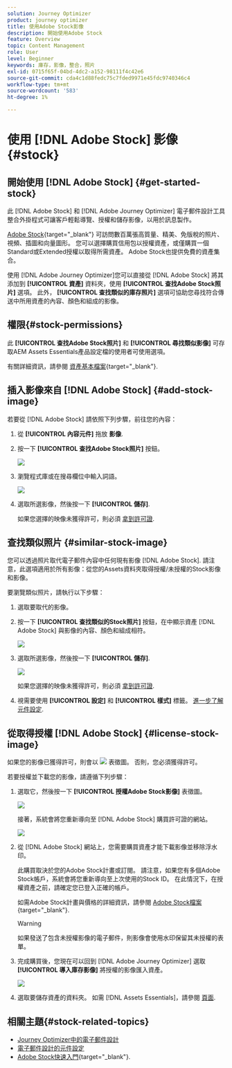 ```yaml
---
solution: Journey Optimizer
product: journey optimizer
title: 使用Adobe Stock影像
description: 開始使用Adobe Stock
feature: Overview
topic: Content Management
role: User
level: Beginner
keywords: 庫存，影像，整合，照片
exl-id: 0715f65f-04bd-4dc2-a152-98111f4c42e6
source-git-commit: cda4c1d88fedc75c7fded9971e45fdc9740346c4
workflow-type: tm+mt
source-wordcount: '583'
ht-degree: 1%

---
```


# 使用 [!DNL Adobe Stock] 影像 {#stock}

## 開始使用 [!DNL Adobe Stock] {#get-started-stock}

此 [!DNL Adobe Stock] 和 [!DNL Adobe Journey Optimizer] 電子郵件設計工具整合外掛程式可讓客戶輕鬆導覽、授權和儲存影像，以用於訊息製作。

[Adobe Stock](https://helpx.adobe.com/stock/get-started.html){target="_blank"} 可訪問數百萬張高質量、精美、免版稅的照片、視頻、插圖和向量圖形。 您可以選擇購買信用包以授權資產，或僅購買一個Standard或Extended授權以取得所需資產。 Adobe Stock也提供免費的資產集合。

使用 [!DNL Adobe Journey Optimizer]您可以直接從 [!DNL Adobe Stock] 將其添加到 **[!UICONTROL 資產]** 資料夾，使用 **[!UICONTROL 查找Adobe Stock照片]** 選項。 此外， **[!UICONTROL 查找類似的庫存照片]** 選項可協助您尋找符合傳送中所用資產的內容、顏色和組成的影像。

## 權限{#stock-permissions}

此 **[!UICONTROL 查找Adobe Stock照片]** 和 **[!UICONTROL 尋找類似影像]** 可存取AEM Assets Essentials產品設定檔的使用者可使用選項。

有關詳細資訊，請參閱 [資產基本檔案](https://experienceleague.adobe.com/docs/experience-manager-assets-essentials/help/get-started-admins/deploy-administer.html#add-users-to-essentials){target="_blank"}.

## 插入影像來自 [!DNL Adobe Stock] {#add-stock-image}

若要從 [!DNL Adobe Stock] 請依照下列步驟，前往您的內容：

1. 從 **[!UICONTROL 內容元件]** 拖放 **影像**.

1. 按一下 **[!UICONTROL 查找Adobe Stock照片]** 按鈕。

   ![](assets/stock-find-photos.png)

1. 瀏覽程式庫或在搜尋欄位中輸入詞語。

   ![](assets/stock-select-from-lib.png)

1. 選取所選影像，然後按一下 **[!UICONTROL 儲存]**.

   如果您選擇的映像未獲得許可，則必須 [拿到許可證](#license-stock-image).

## 查找類似照片 {#similar-stock-image}

您可以透過照片取代電子郵件內容中任何現有影像 [!DNL Adobe Stock]. 請注意，此選項適用於所有影像：從您的Assets資料夾取得授權/未授權的Stock影像和影像。

要瀏覽類似照片，請執行以下步驟：

1. 選取要取代的影像。
1. 按一下 **[!UICONTROL 查找類似的Stock照片]** 按鈕，在中顯示資產 [!DNL Adobe Stock] 與影像的內容、顏色和組成相符。

   ![](assets/stock-similar.png)

1. 選取所選影像，然後按一下 **[!UICONTROL 儲存]**.

   ![](assets/stock-similar-results.png)

   如果您選擇的映像未獲得許可，則必須 [拿到許可證](#license-stock-image).

1. 視需要使用 **[!UICONTROL 設定]** 和 **[!UICONTROL 樣式]** 標籤。 [進一步了解元件設定](content-components.md).

## 從取得授權 [!DNL Adobe Stock] {#license-stock-image}

如果您的影像已獲得許可，則會以 ![](assets/stock_10.png) 表徵圖。 否則，您必須獲得許可。

若要授權並下載您的影像，請遵循下列步驟：

1. 選取它，然後按一下 **[!UICONTROL 授權Adobe Stock影像]** 表徵圖。

   ![](assets/stock-license-icon.png)

   接著，系統會將您重新導向至 [!DNL Adobe Stock] 購買許可證的網站。

   ![](assets/stock-license-photo.png)

1. 從 [!DNL Adobe Stock] 網站上，您需要購買資產才能下載影像並移除浮水印。

   此購買取決於您的Adobe Stock計畫或訂閱。 請注意，如果您有多個Adobe Stock帳戶，系統會將您重新導向至上次使用的Stock ID。 在此情況下，在授權資產之前，請確定您已登入正確的帳戶。

   如需Adobe Stock計畫與價格的詳細資訊，請參閱 [Adobe Stock檔案](https://stock.adobe.com/plans){target="_blank"}.

   >[!WARNING]
   > 如果發送了包含未授權影像的電子郵件，則影像會使用水印保留其未授權的表單。

1. 完成購買後，您現在可以回到 [!DNL Adobe Journey Optimizer] 選取 **[!UICONTROL 導入庫存影像]** 將授權的影像匯入資產。

   ![](assets/stock_6.png)

1. 選取要儲存資產的資料夾。 如需 [!DNL Assets Essentials]，請參閱 [頁面](assets-essentials.md#get-started-assets-essentials).

## 相關主題{#stock-related-topics}

* [Journey Optimizer中的電子郵件設計](get-started-email-design.md)
* [電子郵件設計的元件設定](content-components.md)
* [Adobe Stock快速入門](https://helpx.adobe.com/stock/get-started.html){target="_blank"}.

